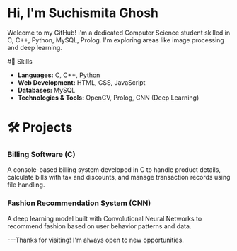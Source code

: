 # Hi, I'm Suchismita Ghosh 

Welcome to my GitHub! I'm a dedicated Computer Science student skilled in C, C++, Python, MySQL, Prolog. 
I'm exploring areas like image processing and deep learning.

#🚀 Skills
- **Languages:** C, C++, Python
- **Web Development:** HTML, CSS, JavaScript
- **Databases:** MySQL
- **Technologies & Tools:** OpenCV, Prolog, CNN (Deep Learning)

# 🛠 Projects

### **Billing Software (C)**
A console-based billing system developed in C to handle product details, calculate bills with tax and discounts, and manage transaction records using file handling.

### **Fashion Recommendation System (CNN)**
A deep learning model built with Convolutional Neural Networks to recommend fashion based on user behavior patterns and data.


---Thanks for visiting! I'm always open to new opportunities.
